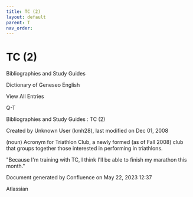 ```yaml
---
title: TC (2)
layout: default
parent: T
nav_order:
---
```


# TC (2)

Bibliographies and Study Guides

Dictionary of Geneseo English

View All Entries

Q-T

Bibliographies and Study Guides : TC (2)

Created by  Unknown User (kmh28), last modified on Dec 01, 2008

(noun) Acronym for Triathlon Club, a newly formed (as of Fall 2008) club that groups together those interested in performing in triathlons.

&quot;Because I'm training with TC, I think I'll be able to finish my marathon this month.&quot;

Document generated by Confluence on May 22, 2023 12:37

Atlassian
